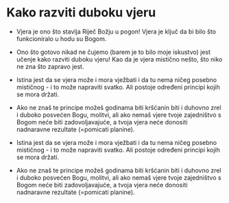 # Kako razviti duboku vjeru

- Vjera je ono što stavlja Riječ Božju u pogon! Vjera je ključ da bi bilo što funkcioniralo u hodu su Bogom. 

- Ono što gotovo nikad ne čujemo (barem je to bilo moje iskustvo) jest učenje kako razviti duboku vjeru! Kao da je vjera mistično nešto, što niko ne zna što zapravo jest.

- Istina jest da se vjera može i mora vježbati i da tu nema ničeg posebno mističnog - i to može napraviti svatko. Ali postoje određeni principi kojih se mora držati.
- Ako ne znaš te principe možeš godinama biti kršćanin biti i duhovno zrel i duboko posvećen Bogu, molitvi, ali ako nemaš vjere tvoje zajedništvo s Bogom neće biti zadovoljavajuće, a tvoja vjera neće donositi nadnaravne rezultate (=pomicati planine).

- Istina jest da se vjera može i mora vježbati i da tu nema ničeg posebno mističnog - i to može napraviti svatko. Ali postoje određeni principi kojih se mora držati.

- Ako ne znaš te principe možeš godinama biti kršćanin biti i duhovno zrel i duboko posvećen Bogu, molitvi, ali ako nemaš vjere tvoje zajedništvo s Bogom neće biti zadovoljavajuće, a tvoja vjera neće donositi nadnaravne rezultate (=pomicati planine).


